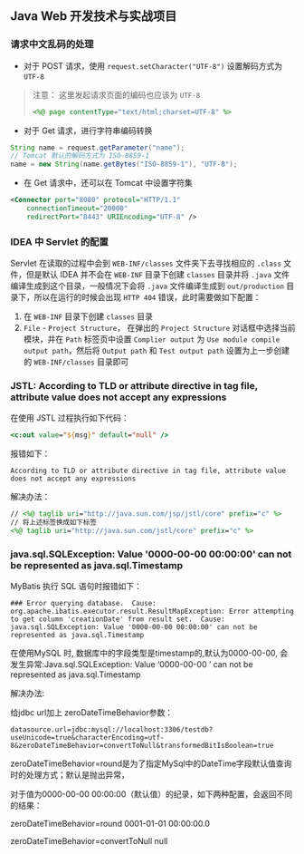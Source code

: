## Java Web 开发技术与实战项目

### 请求中文乱码的处理

 - 对于 POST 请求，使用 `request.setCharacter("UTF-8")` 设置解码方式为 `UTF-8`

> 注意： 这里发起请求页面的编码也应该为 `UTF-8`
> ```jsp
> <%@ page contentType="text/html;charset=UTF-8" %>
> ```

 - 对于 Get 请求，进行字符串编码转换

```java
String name = request.getParameter("name");
// Tomcat 默认的解码方式为 ISO-8859-1
name = new String(name.getBytes("ISO-8859-1"), "UTF-8");
```

 - 在 Get 请求中，还可以在 Tomcat 中设置字符集

```xml
<Connector port="8080" protocol="HTTP/1.1"
    connectionTimeout="20000"
    redirectPort="8443" URIEncoding="UTF-8" />
```

### IDEA 中 Servlet 的配置

Servlet 在读取的过程中会到 `WEB-INF/classes` 文件夹下去寻找相应的 `.class` 文件，但是默认 IDEA 并不会在 `WEB-INF` 目录下创建 `classes` 目录并将 `.java` 文件编译生成到这个目录，一般情况下会将 `.java` 文件编译生成到 `out/production` 目录下，所以在运行的时候会出现 `HTTP 404` 错误，此时需要做如下配置：

1. 在 `WEB-INF` 目录下创建 `classes` 目录
2. `File` - `Project Structure`， 在弹出的 `Project Structure` 对话框中选择当前模块，并在 `Path` 标签页中设置 `Complier output` 为 `Use module compile output path`，然后将 `Output path` 和 `Test output path` 设置为上一步创建的 `WEB-INF/classes` 目录即可

### JSTL: According to TLD or attribute directive in tag file, attribute value does not accept any expressions

在使用 JSTL 过程执行如下代码：

```jsp
<c:out value="${msg}" default="null" />
```

报错如下：

```
According to TLD or attribute directive in tag file, attribute value does not accept any expressions
```

解决办法：

```jsp
// <%@ taglib uri="http://java.sun.com/jsp/jstl/core" prefix="c" %>
// 将上述标签换成如下标签
<%@ taglib uri="http://java.sun.com/jstl/core" prefix="c" %>
```

### java.sql.SQLException: Value '0000-00-00 00:00:00' can not be represented as java.sql.Timestamp

MyBatis 执行 SQL 语句时报错如下：

```shell
### Error querying database.  Cause: org.apache.ibatis.executor.result.ResultMapException: Error attempting to get column 'creationDate' from result set.  Cause: java.sql.SQLException: Value '0000-00-00 00:00:00' can not be represented as java.sql.Timestamp
```

在使用MySQL 时, 数据库中的字段类型是timestamp的,默认为0000-00-00, 会发生异常:Java.sql.SQLException: Value ‘0000-00-00 ’ can not be represented as java.sql.Timestamp

解决办法:

给jdbc url加上 zeroDateTimeBehavior参数：
  
```
datasource.url=jdbc:mysql://localhost:3306/testdb?useUnicode=true&characterEncoding=utf-8&zeroDateTimeBehavior=convertToNull&transformedBitIsBoolean=true
```

zeroDateTimeBehavior=round是为了指定MySql中的DateTime字段默认值查询时的处理方式；默认是抛出异常，
  
对于值为0000-00-00 00:00:00（默认值）的纪录，如下两种配置，会返回不同的结果：
  
zeroDateTimeBehavior=round 0001-01-01 00:00:00.0
  
zeroDateTimeBehavior=convertToNull null